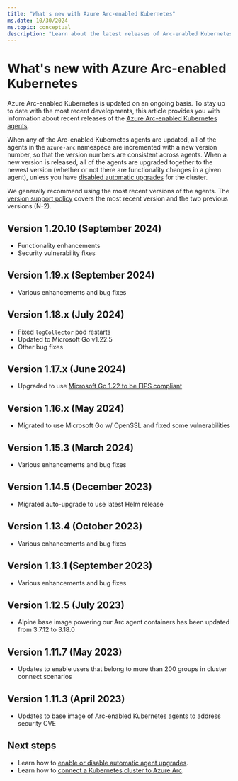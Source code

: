 ```yaml
---
title: "What's new with Azure Arc-enabled Kubernetes"
ms.date: 10/30/2024
ms.topic: conceptual
description: "Learn about the latest releases of Arc-enabled Kubernetes."
---
```


# What's new with Azure Arc-enabled Kubernetes

Azure Arc-enabled Kubernetes is updated on an ongoing basis. To stay up to date with the most recent developments, this article provides you with information about recent releases of the [Azure Arc-enabled Kubernetes agents](conceptual-agent-overview.md).

When any of the Arc-enabled Kubernetes agents are updated, all of the agents in the `azure-arc` namespace are incremented with a new version number, so that the version numbers are consistent across agents. When a new version is released, all of the agents are upgraded together to the newest version (whether or not there are functionality changes in a given agent), unless you have [disabled automatic upgrades](agent-upgrade.md) for the cluster.

We generally recommend using the most recent versions of the agents. The [version support policy](agent-upgrade.md#version-support-policy) covers the most recent version and the two previous versions (N-2).

## Version 1.20.10 (September 2024)

- Functionality enhancements
- Security vulnerability fixes

## Version 1.19.x (September 2024)

- Various enhancements and bug fixes

## Version 1.18.x (July 2024)

- Fixed `logCollector` pod restarts
- Updated to Microsoft Go v1.22.5
- Other bug fixes

## Version 1.17.x (June 2024)

- Upgraded to use [Microsoft Go 1.22 to be FIPS compliant](https://github.com/microsoft/go/blob/microsoft/main/eng/doc/fips/README.md#tls-with-fips-compliant-settings)

## Version 1.16.x (May 2024)

- Migrated to use Microsoft Go w/ OpenSSL and fixed some vulnerabilities

## Version 1.15.3 (March 2024)

- Various enhancements and bug fixes

## Version 1.14.5 (December 2023)

- Migrated auto-upgrade to use latest Helm release

## Version 1.13.4 (October 2023)

- Various enhancements and bug fixes

## Version 1.13.1 (September 2023)

- Various enhancements and bug fixes

## Version 1.12.5 (July 2023)

- Alpine base image powering our Arc agent containers has been updated from 3.7.12 to 3.18.0

## Version 1.11.7 (May 2023)

- Updates to enable users that belong to more than 200 groups in cluster connect scenarios

## Version 1.11.3 (April 2023)

- Updates to base image of Arc-enabled Kubernetes agents to address security CVE

## Next steps

- Learn how to [enable or disable automatic agent upgrades](agent-upgrade.md).
- Learn how to [connect a Kubernetes cluster to Azure Arc](quickstart-connect-cluster.md).